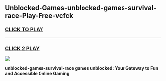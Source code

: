 
## Unblocked-Games-unblocked-games-survival-race-Play-Free-vcfck
<h3>
<a href="https://premium76.site?title=unblocked-games-survival-race&ref=21A">CLICK TO PLAY</a></h3>
<hr>

<h3>
<a href="https://premium76.site?title=unblocked-games-survival-race&ref=21A">CLICK 2 PLAY</a>
  
</h3>

<a href="https://premium76.site?title=unblocked-games-survival-race&ref=21A"><img src="https://clearcache.store/games.png"></a>


**unblocked-games-survival-race games unblocked: Your Gateway to Fun and Accessible Online Gaming**
